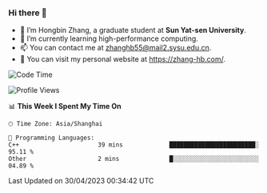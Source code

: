 ### Hi there 👋

- 🔭 I’m Hongbin Zhang, a graduate student at **Sun Yat-sen University**.
- 🌱 I’m currently learning high-performance computing.
- 📫 You can contact me at zhanghb55@mail2.sysu.edu.cn.
- 👀 You can visit my personal website at https://zhang-hb.com/.

<!--START_SECTION:waka-->
![Code Time](http://img.shields.io/badge/Code%20Time-172%20hrs%2039%20mins-blue)

![Profile Views](http://img.shields.io/badge/Profile%20Views-0-blue)

📊 **This Week I Spent My Time On** 

```text
🕑︎ Time Zone: Asia/Shanghai

💬 Programming Languages: 
C++                      39 mins             ████████████████████████░   95.11 % 
Other                    2 mins              █░░░░░░░░░░░░░░░░░░░░░░░░   04.89 % 
```


 Last Updated on 30/04/2023 00:34:42 UTC
<!--END_SECTION:waka-->